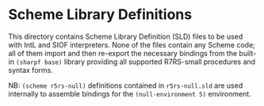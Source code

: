 # Scheme Library Definitions
                         
This directory contains Scheme Library Definition (SLD) files to be used with IntL and SIOF interpreters.
None of the files contain any Scheme code; all of them import and then re-export the necessary bindings from
the built-in `(sharpf base)` library providing all supported R7RS-small procedures and syntax forms.

NB: `(scheme r5rs-null)` definitions contained in `r5rs-null.sld` are used internally to assemble bindings 
for the `(null-environment 5)` environment.
